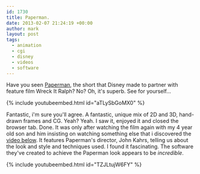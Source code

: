 ```yaml
---
id: 1730
title: Paperman.
date: 2013-02-07 21:24:19 +00:00
author: mark
layout: post
tags:
  - animation
  - cgi
  - disney
  - videos
  - software
---
```

Have you seen [Paperman](http://www.youtube.com/watch?v=aTLySbGoMX0), the short that Disney made to partner with feature film Wreck It Ralph? No? Oh, it's superb. See for yourself&#8230;

{% include youtubeembed.html id="aTLySbGoMX0" %}

Fantastic, i'm sure you'll agree. A fantastic, unique mix of 2D and 3D, hand-drawn frames and CG. Yeah? Yeah. I saw it, enjoyed it and closed the browser tab. Done. It was only after watching the film again with my 4 year old son and him insisting on watching something else that i discovered the [video below](http://www.youtube.com/watch?v=TZJLtujW6FY). It features Paperman's director, John Kahrs, telling us about the look and style and techniques used. I found it fascinating. The software they've created to achieve the Paperman look appears to be _incredible_.

{% include youtubeembed.html id="TZJLtujW6FY" %}
